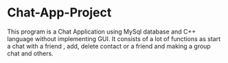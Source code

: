 # Chat-App-Project
This program is a Chat Application using MySql database and C++ language without implementing GUI. It consists of a lot of functions as start a chat with a friend , add, delete contact or a friend and making a group chat and others.
